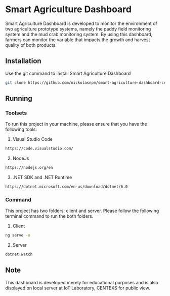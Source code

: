 # Smart Agriculture Dashboard

Smart Agriculture Dashboard is developed to monitor the environment of two agriculture prototype systems, namely the paddy field monitoring system and the mud crab monitoring system. By using this dashboard, farmers can monitor the variable that impacts the growth and harvest quality of both products. 

## Installation

Use the git command to install Smart Agriculture Dashboard

```bash
git clone https://github.com/nickolasnpm/smart-agriculture-dashboard-centexs.git 
```

## Running

### Toolsets

To run this project in your machine, please ensure that you have the following tools:

1. Visual Studio Code 

```bash
https://code.visualstudio.com/
```

2. NodeJs

```bash
https://nodejs.org/en
```

3. .NET SDK and .NET Runtime

```bash
https://dotnet.microsoft.com/en-us/download/dotnet/6.0
```

### Command

This project has two folders; client and server. Please follow the following terminal command to run the both folders.

1. Client

```bash
ng serve -o
```

2. Server

```bash
dotnet watch
```

## Note

This dashboard is developed merely for educational purposes and is also displayed on local server at IoT Laboratory, CENTEXS for public view. 
